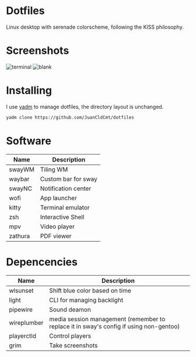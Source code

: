 # Dotfiles

Linux desktop with serenade colorscheme, following the KISS philosophy.

# Screenshots

![terminal](https://user-images.githubusercontent.com/72336775/176679848-a66143cb-0df8-4fd0-a567-66693c33741e.png)
![blank](https://user-images.githubusercontent.com/72336775/176679629-c8da017a-2daf-4871-a34f-75bcd3738e28.png)

# Installing

I use [yadm](https://github.com/TheLocehiliosan/yadm) to manage dotfiles, the directory layout is unchanged.
```bash
yadm clone https://github.com/JuanCldCmt/dotfiles
```

# Software

| Name | Description |
|------|-------------|
|swayWM|Tiling WM|
|waybar|Custom bar for sway|
|swayNC|Notification center|
|wofi|App launcher|
|kitty|Terminal emulator|
|zsh|Interactive Shell|
|mpv|Video player|
|zathura|PDF viewer|

# Depencencies

|Name|Description|
|----|-----------|
|wlsunset|Shift blue color based on time|
|light|CLI for managing backlight|
|pipewire|Sound deamon|
|wireplumber|media session management (remember to replace it in sway's config if using non-gentoo)|
|playerctld|Control players|
|grim|Take screenshots|
